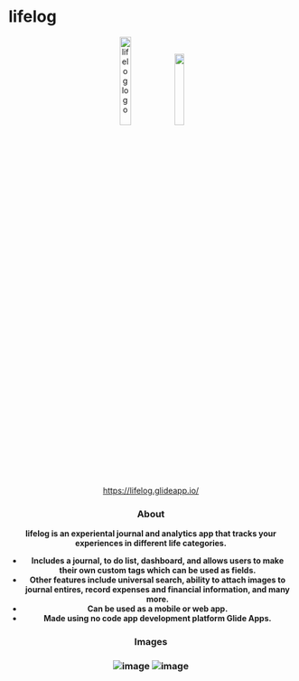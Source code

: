 # lifelog
  <header> 
  <a href="https://lifelog.glideapp.io/" target="_blank">
  <img width="20%" height="20%" border="0" 
       src="https://user-images.githubusercontent.com/77033627/216893852-9e2aa665-f08a-495d-99b6-8e74c9e717f3.png" alt="lifelog logo"><img width ="18%" src ="https://user-images.githubusercontent.com/77033627/216903643-9a665aa8-026a-4dc8-8194-75b6b93e9b14.png"> </a>
 


https://lifelog.glideapp.io/

<h3>About</h3>
  <b>
      <p>lifelog is an experiental journal and analytics app that tracks your experiences in different life categories.</p>
    
<ul>

  <li>Includes a journal, to do list, dashboard, and allows users to make their own custom tags which can be used as fields.</li>
  <li> Other features include universal search, ability to attach images to journal entires, record expenses and financial information, and many more. </li>
  <li> Can be used as a mobile or web app. </li>
  <li> Made using no code app development platform Glide Apps.</li>
</ul>
  
<h3>Images<h3>
  <b>
        
![image](https://user-images.githubusercontent.com/77033627/216902028-cf0f9934-d3ea-4540-8b97-6b3eb9ca629b.png)
    <b><b><b>
![image](https://user-images.githubusercontent.com/77033627/216903432-ebdee28f-f0f8-4c67-81c1-4392013d6698.png)
